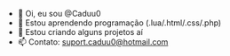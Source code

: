 - 👋 Oi, eu sou @Caduu0
- 🌱 Estou aprendendo programação (.lua/.html/.css/.php)
- 💞️ Estou criando alguns projetos aí
- 📫 Contato: suport.caduu0@hotmail.com
